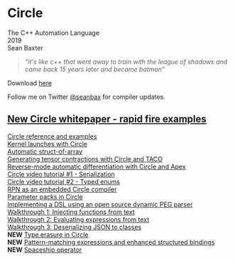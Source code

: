 # Circle
The C++ Automation Language  
2019  
Sean Baxter

> _"it's like c++ that went away to train with the league of shadows and came back 15 years later and became batman"_

Download [here](https://www.circle-lang.org/)

Follow me on Twitter [@seanbax](https://www.twitter.com/seanbax) for compiler updates.

## [New Circle whitepaper - rapid fire examples](new_whitepaper/README.md)  

[Circle reference and examples](examples/README.md)  
[Kernel launches with Circle](https://www.circle-lang.org/saxpy.html)  
[Automatic struct-of-array](https://www.circle-lang.org/s2a.html)  
[Generating tensor contractions with Circle and TACO](gems/taco.md)  
[Reverse-mode automatic differentiation with Circle and Apex](https://github.com/seanbaxter/apex/blob/master/autodiff.md)  
[Circle video tutorial #1 - Serialization](https://www.youtube.com/watch?v=rxvqEY3VqHo)  
[Circle video tutorial #2 - Typed enums](https://www.youtube.com/watch?v=XSQOwWFxsMY)  
[RPN as an embedded Circle compiler](gems/rpn.md)  
[Parameter packs in Circle](packs/pack.md)  
[Implementing a DSL using an open source dynamic PEG parser](peg_dsl/peg_dsl.md)  
[Walkthrough 1: Injecting functions from text](walkthrough/functions.md)  
[Walkthrough 2: Evaluating expressions from text](walkthrough/eprintf.md)  
[Walkthrough 3: Deserializing JSON to classes](walkthrough/json_loader.md)  
  **NEW**  [Type erasure in Circle](erasure/type_erasure.md)  
  **NEW**  [Pattern-matching expressions and enhanced structured bindings](pattern/pattern.md)  
  **NEW**  [Spaceship operator](spaceship/spaceship.md)  